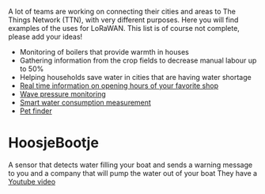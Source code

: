 A lot of teams are working on connecting their cities and areas to The Things Network (TTN), with very different purposes. Here you will find examples of the uses for LoRaWAN. This list is of course not complete, please add your ideas!


* Monitoring of boilers that provide warmth in houses
* Gathering information from the crop fields to decrease manual labour up to 50%
* Helping households save water in cities that are having water shortage
* [Real time information on opening hours of your favorite shop](http://forum.thethingsnetwork.org/t/opening-hours-tracking-thing/420)
* [Wave pressure monitoring](http://forum.thethingsnetwork.org/t/wave-pressure-monitoring/434)
* [Smart water consumption measurement](http://forum.thethingsnetwork.org/t/smart-water-measurement/160)
* [Pet finder](http://forum.thethingsnetwork.org/t/is-anyone-already-working-on-the-petfinder-use-case/387)



# HoosjeBootje
A sensor that detects water filling your boat and sends a warning message to you and a company that will pump the water out of your boat
They have a [Youtube video](https://www.youtube.com/watch?t=77&v=GtMhnqZcctM)
